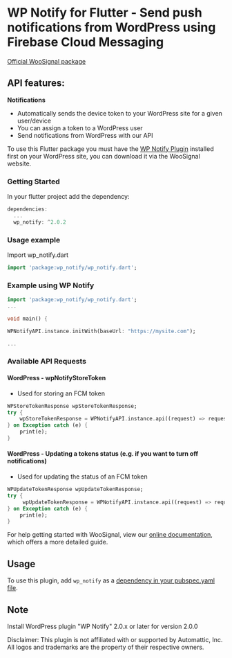 # WP Notify for Flutter - Send push notifications from WordPress using Firebase Cloud Messaging

[Official WooSignal package](https://woosignal.com)

## API features:

**Notifications**

* Automatically sends the device token to your WordPress site for a given user/device
* You can assign a token to a WordPress user
* Send notifications from WordPress with our API

To use this Flutter package you must have the [WP Notify Plugin](https://woosignal.com/plugins/wordpress/wp-notify) installed first on your WordPress site, you can download it via the WooSignal website.

### Getting Started #
In your flutter project add the dependency:

``` dart
dependencies:
  ...
  wp_notify: ^2.0.2
```

### Usage example #
Import wp_notify.dart
``` dart
import 'package:wp_notify/wp_notify.dart';
```

### Example using WP Notify

``` dart
import 'package:wp_notify/wp_notify.dart';
...

void main() {

WPNotifyAPI.instance.initWith(baseUrl: "https://mysite.com");

...
```


### Available API Requests

#### WordPress - wpNotifyStoreToken
- Used for storing an FCM token
``` dart
WPStoreTokenResponse wpStoreTokenResponse;
try {
    wpStoreTokenResponse = WPNotifyAPI.instance.api((request) => request.wpNotifyStoreToken(token: token, userId: usersId));
} on Exception catch (e) {
    print(e);
}
```

#### WordPress - Updating a tokens status (e.g. if you want to turn off notifications)
- Used for updating the status of an FCM token
``` dart
WPUpdateTokenResponse wpUpdateTokenResponse;
try {
     wpUpdateTokenResponse = WPNotifyAPI.instance.api((request) => request.wpNotifyUpdateToken(token: token, status: true));
} on Exception catch (e) {
    print(e);
}
```


For help getting started with WooSignal, view our
[online documentation](https://woosignal.com/docs/flutter/wp-notify), which offers a more detailed guide.

## Usage
To use this plugin, add `wp_notify` as a [dependency in your pubspec.yaml file](https://flutter.io/platform-plugins).

## Note
Install WordPress plugin "WP Notify" 2.0.x or later for version 2.0.0

Disclaimer: This plugin is not affiliated with or supported by Automattic, Inc. All logos and trademarks are the property of their respective owners.

